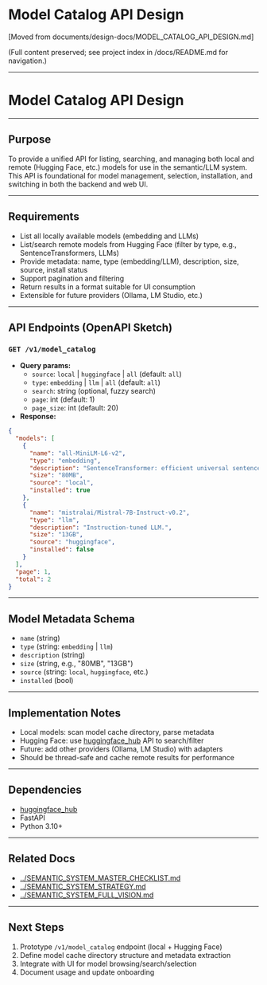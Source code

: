 # Model Catalog API Design

[Moved from documents/design-docs/MODEL_CATALOG_API_DESIGN.md]

(Full content preserved; see project index in /docs/README.md for navigation.)

---

# Model Catalog API Design

---

## Purpose
To provide a unified API for listing, searching, and managing both local and remote (Hugging Face, etc.) models for use in the semantic/LLM system. This API is foundational for model management, selection, installation, and switching in both the backend and web UI.

---

## Requirements
- List all locally available models (embedding and LLMs)
- List/search remote models from Hugging Face (filter by type, e.g., SentenceTransformers, LLMs)
- Provide metadata: name, type (embedding/LLM), description, size, source, install status
- Support pagination and filtering
- Return results in a format suitable for UI consumption
- Extensible for future providers (Ollama, LM Studio, etc.)

---

## API Endpoints (OpenAPI Sketch)

### `GET /v1/model_catalog`
- **Query params:**
  - `source`: `local` | `huggingface` | `all` (default: `all`)
  - `type`: `embedding` | `llm` | `all` (default: `all`)
  - `search`: string (optional, fuzzy search)
  - `page`: int (default: 1)
  - `page_size`: int (default: 20)
- **Response:**
```json
{
  "models": [
    {
      "name": "all-MiniLM-L6-v2",
      "type": "embedding",
      "description": "SentenceTransformer: efficient universal sentence encoder.",
      "size": "80MB",
      "source": "local",
      "installed": true
    },
    {
      "name": "mistralai/Mistral-7B-Instruct-v0.2",
      "type": "llm",
      "description": "Instruction-tuned LLM.",
      "size": "13GB",
      "source": "huggingface",
      "installed": false
    }
  ],
  "page": 1,
  "total": 2
}
```

---

## Model Metadata Schema
- `name` (string)
- `type` (string: `embedding` | `llm`)
- `description` (string)
- `size` (string, e.g., "80MB", "13GB")
- `source` (string: `local`, `huggingface`, etc.)
- `installed` (bool)

---

## Implementation Notes
- Local models: scan model cache directory, parse metadata
- Hugging Face: use [huggingface_hub](https://huggingface.co/docs/huggingface_hub) API to search/filter
- Future: add other providers (Ollama, LM Studio) with adapters
- Should be thread-safe and cache remote results for performance

---

## Dependencies
- [huggingface_hub](https://pypi.org/project/huggingface-hub/)
- FastAPI
- Python 3.10+

---

## Related Docs
- [../SEMANTIC_SYSTEM_MASTER_CHECKLIST.md](../SEMANTIC_SYSTEM_MASTER_CHECKLIST.md)
- [../SEMANTIC_SYSTEM_STRATEGY.md](../SEMANTIC_SYSTEM_STRATEGY.md)
- [../SEMANTIC_SYSTEM_FULL_VISION.md](../SEMANTIC_SYSTEM_FULL_VISION.md)

---

## Next Steps
1. Prototype `/v1/model_catalog` endpoint (local + Hugging Face)
2. Define model cache directory structure and metadata extraction
3. Integrate with UI for model browsing/search/selection
4. Document usage and update onboarding
